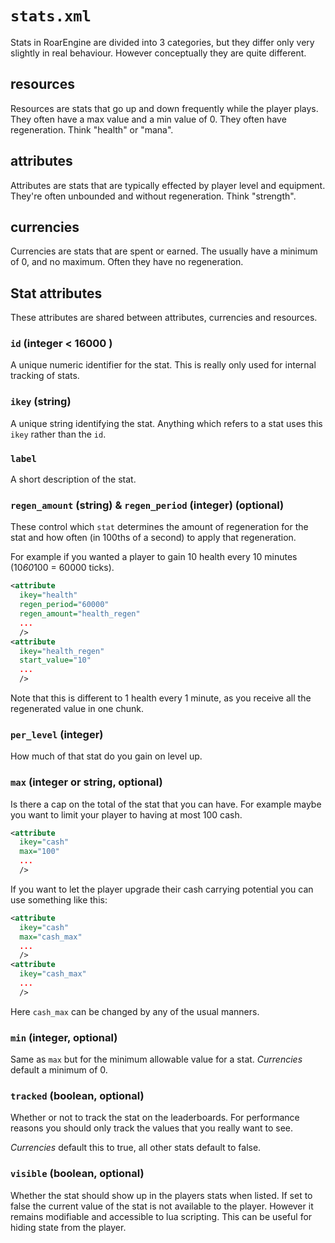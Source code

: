 # `stats.xml`

Stats in RoarEngine are divided into 3 categories, but they differ only very slightly in real behaviour. However conceptually they are quite different.

## resources

Resources are stats that go up and down frequently while the player plays. They often have a max value and a min value of 0. They often have regeneration. Think "health" or "mana".

## attributes

Attributes are stats that are typically effected by player level and
equipment. They're often unbounded and without regeneration. Think "strength".

## currencies

Currencies are stats that are spent or earned. The usually have a minimum of 0, and no maximum. Often they have no regeneration.

## Stat attributes
These attributes are shared between attributes, currencies and resources.

### `id` (integer < 16000 )
A unique numeric identifier for the stat. This is really only used for
internal tracking of stats.
### `ikey` (string)
A unique string identifying the stat. Anything which refers to a stat uses this `ikey` rather than the `id`.
### `label`
A short description of the stat.
### `regen_amount` (string) & `regen_period` (integer) (optional)
These control which `stat` determines the amount of regeneration for the
stat and how often (in 100ths of a second) to apply that regeneration.

For example if you wanted a player to gain 10 health every 10 minutes (10*60*100 = 60000 ticks).

~~~xml
<attribute
  ikey="health"
  regen_period="60000"
  regen_amount="health_regen"
  ...
  />
<attribute
  ikey="health_regen"
  start_value="10"
  ...
  />
~~~

 Note that this is different to 1 health every 1 minute, as you receive all the regenerated value in one chunk.

### `per_level` (integer)
How much of that stat do you gain on level up.
### `max` (integer or string, optional)
Is there a cap on the total of the stat that you can have. For example maybe you want to limit your player to having at most 100 cash.

~~~xml
<attribute
  ikey="cash"
  max="100"
  ...
  />
~~~

If you want to let the player upgrade their cash carrying potential you
can use something like this:

~~~xml
<attribute
  ikey="cash"
  max="cash_max"
  ...
  />
<attribute
  ikey="cash_max"
  ...
  />
~~~

Here `cash_max` can be changed by any of the usual manners.

### `min` (integer, optional)

Same as `max` but for the minimum allowable value for a stat.
*Currencies* default a minimum of 0.

### `tracked` (boolean, optional)

Whether or not to track the stat on the leaderboards. For performance reasons you should only track the values that you really want to see.

*Currencies* default this to true, all other stats default to false.

### `visible` (boolean, optional)

Whether the stat should show up in the players stats when listed. If set to false the current value of the stat is not available to the player. However it remains modifiable and accessible to lua scripting. This can be useful for hiding state from the player.




